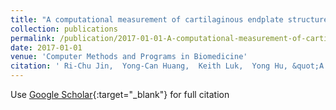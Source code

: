 ```yaml
---
title: "A computational measurement of cartilaginous endplate structure using ultrashort time-to-echo MRI scanning"
collection: publications
permalink: /publication/2017-01-01-A-computational-measurement-of-cartilaginous-endplate-structure-using-ultrashort-time-to-echo-MRI-scanning
date: 2017-01-01
venue: 'Computer Methods and Programs in Biomedicine'
citation: ' Ri-Chu Jin,  Yong-Can Huang,  Keith Luk,  Yong Hu, &quot;A computational measurement of cartilaginous endplate structure using ultrashort time-to-echo MRI scanning.&quot; Computer Methods and Programs in Biomedicine, 2017.'
---
```

Use [Google Scholar](https://scholar.google.com/scholar?q=A+computational+measurement+of+cartilaginous+endplate+structure+using+ultrashort+time+to+echo+MRI+scanning){:target="_blank"} for full citation